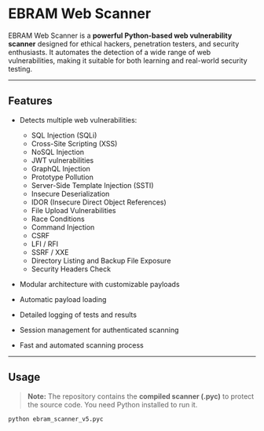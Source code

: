 # EBRAM Web Scanner

EBRAM Web Scanner is a **powerful Python-based web vulnerability scanner** designed for ethical hackers, penetration testers, and security enthusiasts. 
It automates the detection of a wide range of web vulnerabilities, making it suitable for both learning and real-world security testing.

---

## Features

- Detects multiple web vulnerabilities:
  - SQL Injection (SQLi)
  - Cross-Site Scripting (XSS)
  - NoSQL Injection
  - JWT vulnerabilities
  - GraphQL Injection
  - Prototype Pollution
  - Server-Side Template Injection (SSTI)
  - Insecure Deserialization
  - IDOR (Insecure Direct Object References)
  - File Upload Vulnerabilities
  - Race Conditions
  - Command Injection
  - CSRF
  - LFI / RFI
  - SSRF / XXE
  - Directory Listing and Backup File Exposure
  - Security Headers Check

- Modular architecture with customizable payloads
- Automatic payload loading
- Detailed logging of tests and results
- Session management for authenticated scanning
- Fast and automated scanning process

---

## Usage

> **Note:** The repository contains the **compiled scanner (.pyc)** to protect the source code. You need Python installed to run it.

```bash
python ebram_scanner_v5.pyc
